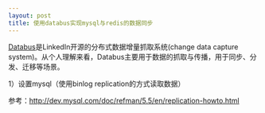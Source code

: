 ```yaml
---
layout: post
title: 使用databus实现mysql与redis的数据同步
---
```



[Databus](https://github.com/linkedin/databus)是LinkedIn开源的分布式数据增量抓取系统(change data capture system)。从个人理解来看，Databus主要用于数据的抓取与传播，用于同步、分发、迁移等场景。



1）设置mysql（使用binlog replication的方式读取数据）

参考：http://dev.mysql.com/doc/refman/5.5/en/replication-howto.html

